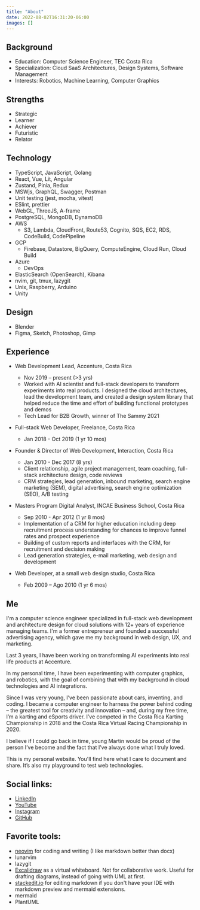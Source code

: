 ```yaml
---
title: "About"
date: 2022-08-02T16:31:20-06:00
images: []
---
```


## Background

- Education: Computer Science Engineer, TEC Costa Rica
- Specialization: Cloud SaaS Architectures, Design Systems, Software Management
- Interests: Robotics, Machine Learning, Computer Graphics

## Strengths

- Strategic
- Learner
- Achiever
- Futuristic
- Relator

## Technology

- TypeScript, JavaScript, Golang
- React, Vue, Lit, Angular
- Zustand, Pinia, Redux
- MSWjs, GraphQL, Swagger, Postman
- Unit testing (jest, mocha, vitest)
- ESlint, prettier
- WebGL, ThreeJS, A-frame
- PostgreSQL, MongoDB, DynamoDB
- AWS
  - S3, Lambda, CloudFront, Route53, Cognito, SQS, EC2, RDS, CodeBuild, CodePipeline
- GCP
  - Firebase, Datastore, BigQuery, ComputeEngine, Cloud Run, Cloud Build
- Azure
  - DevOps
- ElasticSearch (OpenSearch), Kibana
- nvim, git, tmux, lazygit
- Unix, Raspberry, Arduino
- Unity

## Design

- Blender
- Figma, Sketch, Photoshop, Gimp

## Experience

- Web Development Lead, Accenture, Costa Rica
  - Nov 2019 – present (>3 yrs)
  - Worked with AI scientist and full-stack developers to transform experiments into real products. I designed the cloud architectures, lead the development team, and created a design system library that helped reduce the time and effort of building functional prototypes and demos
  - Tech Lead for B2B Growth, winner of The Sammy 2021

- Full-stack Web Developer, Freelance, Costa Rica
  - Jan 2018 - Oct 2019 (1 yr 10 mos)

- Founder & Director of Web Development, Interaction, Costa Rica
  - Jan 2010 - Dec 2017 (8 yrs)
  - Client relationship, agile project management, team coaching, full-stack architecture design, code reviews
  - CRM strategies, lead generation, inbound marketing, search engine marketing (SEM), digital advertising, search engine optimization (SEO), A/B testing

- Masters Program Digital Analyst, INCAE Business School, Costa Rica
  - Sep 2010 - Apr 2012 (1 yr 8 mos)
  - Implementation of a CRM for higher education including deep recruitment process understanding for chances to improve funnel rates and prospect experience
  - Building of custom reports and interfaces with the CRM, for recruitment and decision making
  - Lead generation strategies, e-mail marketing, web design and development

- Web Developer, at a small web design studio, Costa Rica
  - Feb 2009 – Ago 2010 (1 yr 6 mos)

## Me

I'm a computer science engineer specialized in full-stack web development and architecture design for cloud solutions with 12+ years of experience managing teams. I'm a former entrepreneur and founded a successful advertising agency, which gave me my background in web design, UX, and marketing.

Last 3 years, I have been working on transforming AI experiments into real life products at Accenture.

In my personal time, I have been experimenting with computer graphics, and robotics, with the goal of combining that with my background in cloud technologies and AI integrations.

Since I was very young, I’ve been passionate about cars, inventing, and coding. I became a computer engineer to harness the power behind coding – the greatest tool for creativity and innovation – and, during my free time, I’m a karting and eSports driver. I’ve competed in the Costa Rica Karting Championship in 2018 and the Costa Rica Virtual Racing Championship in 2020.

I believe if I could go back in time, young Martin would be proud of the person I’ve become and the fact that I’ve always done what I truly loved.

This is my personal website. You'll find here what I care to document and share. It’s also my playground to test web technologies.

## Social links:

- <a href="https://www.linkedin.com/in/martinschaer/" target="_blank">LinkedIn</a>
- <a href="https://www.youtube.com/user/martinco06" target="_blank">YouTube</a>
- <a href="https://www.instagram.com/martinschaer/" target="_blank">Instagram</a>
- <a href="https://github.com/martinschaer/" target="_blank">GitHub</a>

## Favorite tools:

- [neovim](https://neovim.io/) for coding and writing (I like markdown better than docx)
- lunarvim
- lazygit
- [Excalidraw](excalidraw.com/) as a virtual whiteboard. Not for collaborative work. Useful for drafting diagrams, instead of going with UML at first.
- [stackedit.io](https://stackedit.io) for editing markdown if you don't have your IDE with markdown preview and mermaid extensions.
- mermaid
- PlantUML

